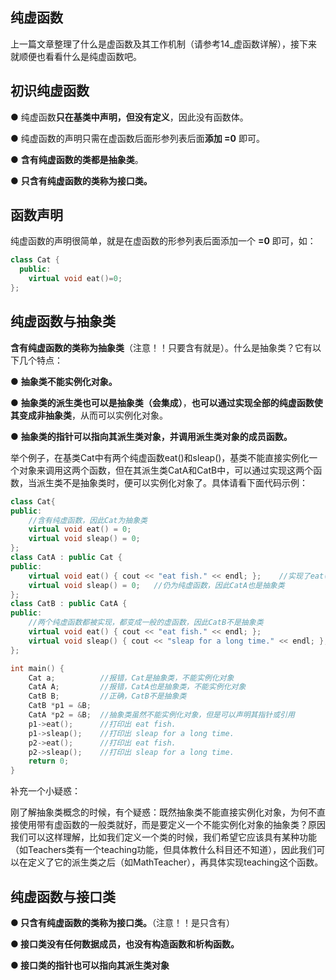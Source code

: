 ## 纯虚函数

上一篇文章整理了什么是虚函数及其工作机制（请参考14_虚函数详解），接下来就顺便也看看什么是纯虚函数吧。

## 初识纯虚函数

● 纯虚函数**只在基类中声明，但没有定义**，因此没有函数体。

● 纯虚函数的声明只需在虚函数后面形参列表后面**添加 =0** 即可。

● **含有纯虚函数的类都是抽象类**。

● **只含有纯虚函数的类称为接口类。**

## 函数声明

纯虚函数的声明很简单，就是在虚函数的形参列表后面添加一个 **=0** 即可，如：

```C++
class Cat {
  public:
    virtual void eat()=0;
};
```

## 纯虚函数与抽象类

**含有纯虚函数的类称为抽象类**（注意！！只要含有就是）。什么是抽象类？它有以下几个特点：

● **抽象类不能实例化对象。**

● **抽象类的派生类也可以是抽象类（会集成）**，**也可以通过实现全部的纯虚函数使其变成非抽象类**，从而可以实例化对象。

● **抽象类的指针可以指向其派生类对象，并调用派生类对象的成员函数。**

举个例子，在基类Cat中有两个纯虚函数eat()和sleap()，基类不能直接实例化一个对象来调用这两个函数，但在其派生类CatA和CatB中，可以通过实现这两个函数，当派生类不是抽象类时，便可以实例化对象了。具体请看下面代码示例：

```C++
class Cat{
public:
    //含有纯虚函数，因此Cat为抽象类
	virtual void eat() = 0;
	virtual void sleap() = 0;
};
class CatA : public Cat {
public:
	virtual void eat() { cout << "eat fish." << endl; };	//实现了eat()函数
	virtual void sleap() = 0;	//仍为纯虚函数，因此CatA也是抽象类
};
class CatB : public CatA {
public:
    //两个纯虚函数都被实现，都变成一般的虚函数，因此CatB不是抽象类
	virtual void eat() { cout << "eat fish." << endl; };
	virtual void sleap() { cout << "sleap for a long time." << endl; };
};

int main() {
	Cat a;			//报错，Cat是抽象类，不能实例化对象
	CatA A;			//报错，CatA也是抽象类，不能实例化对象
	CatB B;			//正确，CatB不是抽象类
	CatB *p1 = &B;
    CatA *p2 = &B;	//抽象类虽然不能实例化对象，但是可以声明其指针或引用
	p1->eat();		//打印出 eat fish.
	p1->sleap();	//打印出 sleap for a long time.
    p2->eat();		//打印出 eat fish.
    p2->sleap();	//打印出 sleap for a long time.
	return 0;
}
```

补充一个小疑惑：

刚了解抽象类概念的时候，有个疑惑：既然抽象类不能直接实例化对象，为何不直接使用带有虚函数的一般类就好，而是要定义一个不能实例化对象的抽象类？原因我们可以这样理解，比如我们定义一个类的时候，我们希望它应该具有某种功能（如Teachers类有一个teaching功能，但具体教什么科目还不知道），因此我们可以在定义了它的派生类之后（如MathTeacher），再具体实现teaching这个函数。



## 纯虚函数与接口类

**● 只含有纯虚函数的类称为接口类。**（注意！！是只含有）

**● 接口类没有任何数据成员，也没有构造函数和析构函数。**

**● 接口类的指针也可以指向其派生类对象**

